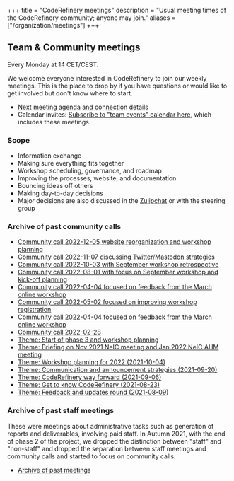 +++
title = "CodeRefinery meetings"
description = "Usual meeting times of the CodeRefinery community; anyone may join."
aliases = ["/organization/meetings"]
+++


## Team & Community meetings

Every Monday at 14 CET/CEST.

We welcome everyone interested in CodeRefinery to join our weekly meetings.
This is the place to drop by if you have questions or would like to get
involved but don't know where to start.

- [Next meeting agenda and connection details](https://hackmd.io/@coderefinery/team-meeting)
- Calendar invites: [Subscribe to "team events" calendar here](/calendars/), which includes these meetings.


### Scope

- Information exchange
- Making sure everything fits together
- Workshop scheduling, governance, and roadmap
- Improving the processes, website, and documentation
- Bouncing ideas off others
- Making day-to-day decisions
- Major decisions are also discussed in the [Zulipchat](https://coderefinery.zulipchat.com) or with the steering group


### Archive of past community calls

- [Community call 2022-12-05 website reorganization and workshop planning](https://github.com/coderefinery/coderefinery.org/blob/c523f95/content/organization/meeting-minutes.md)
- [Community call 2022-11-07 discussing Twitter/Mastodon strategies](https://github.com/coderefinery/coderefinery.org/blob/fb9c2ae/content/organization/meeting-minutes.md)
- [Community call 2022-10-03 with September workshop retrospective](https://github.com/coderefinery/coderefinery.org/blob/9c4ec1c/content/organization/meeting-minutes.md)
- [Community call 2022-08-01 with focus on September workshop and kick-off planning](https://github.com/coderefinery/coderefinery.org/blob/0ae6031/content/organization/meeting-minutes.md)
- [Community call 2022-04-04 focused on feedback from the March online workshop](https://github.com/coderefinery/coderefinery.org/blob/7fb0bd9/content/organization/meeting-minutes.md)
- [Community call 2022-05-02 focused on improving workshop registration](https://github.com/coderefinery/coderefinery.org/blob/43c05e9/content/organization/meeting-minutes.md)
- [Community call 2022-04-04 focused on feedback from the March online workshop](https://github.com/coderefinery/coderefinery.org/blob/7fb0bd9/content/organization/meeting-minutes.md)
- [Community call 2022-02-28](https://github.com/coderefinery/coderefinery.org/blob/8c4f176/content/organization/meeting-minutes.md)
- [Theme: Start of phase 3 and workshop planning](https://github.com/coderefinery/coderefinery.org/blob/debdba1/content/organization/meeting-minutes.md)
- [Theme: Briefing on Nov 2021 NeIC meeting and Jan 2022 NeIC AHM meeting](https://github.com/coderefinery/coderefinery.org/blob/38f1273/content/about/community-call.md)
- [Theme: Workshop planning for 2022 (2021-10-04)](https://github.com/coderefinery/coderefinery.org/blob/6f0afb3/content/about/community-call.md)
- [Theme: Communication and announcement strategies (2021-09-20)](https://github.com/coderefinery/coderefinery.org/blob/34cc747/content/about/community-call.md)
- [Theme: CodeRefinery way forward (2021-09-06)](https://github.com/coderefinery/coderefinery.org/blob/afb8b4f/content/about/community-call.md)
- [Theme: Get to know CodeRefinery (2021-08-23)](https://github.com/coderefinery/coderefinery.org/blob/a47cb40/content/about/community-call.md)
- [Theme: Feedback and updates round (2021-08-09)](https://github.com/coderefinery/coderefinery.org/blob/7b65d3a/content/about/community-call.md)


### Archive of past staff meetings

These were meetings about administrative tasks such as generation of reports
and deliverables, involving paid staff.  In Autumn 2021, with the end of phase
2 of the project, we dropped the distinction between "staff" and "non-staff"
and dropped the separation between staff meetings and community calls and
started to focus on community calls.

- [Archive of past meetings](https://github.com/coderefinery/coderefinery.org/commits/main/content/about/staff-meetings.md)
